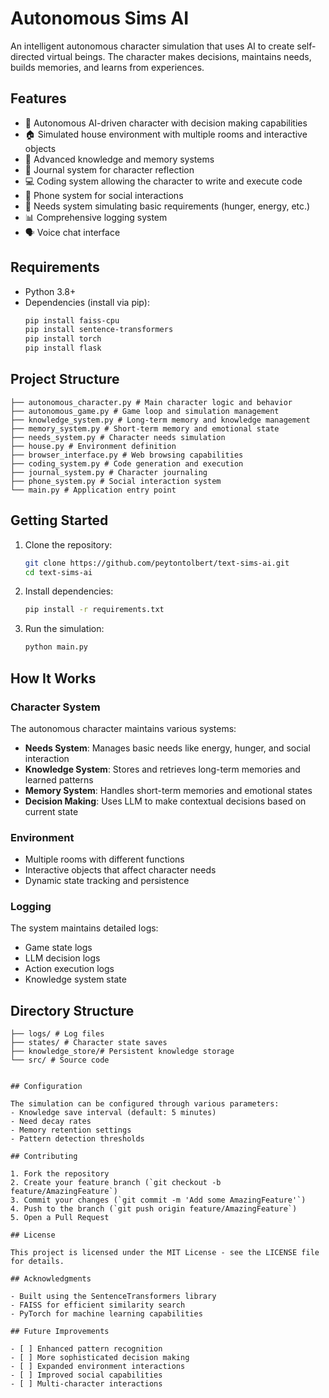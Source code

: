 # Autonomous Sims AI

An intelligent autonomous character simulation that uses AI to create self-directed virtual beings. The character makes decisions, maintains needs, builds memories, and learns from experiences.

## Features

- 🤖 Autonomous AI-driven character with decision making capabilities
- 🏠 Simulated house environment with multiple rooms and interactive objects
- 🧠 Advanced knowledge and memory systems
- 📝 Journal system for character reflection
- 💻 Coding system allowing the character to write and execute code
- 📱 Phone system for social interactions
- 🔄 Needs system simulating basic requirements (hunger, energy, etc.)
- 📊 Comprehensive logging system
- 🗣️ Voice chat interface

## Requirements

- Python 3.8+
- Dependencies (install via pip):
  ```bash
  pip install faiss-cpu
  pip install sentence-transformers
  pip install torch
  pip install flask
  ```

## Project Structure
```files
├── autonomous_character.py # Main character logic and behavior
├── autonomous_game.py # Game loop and simulation management
├── knowledge_system.py # Long-term memory and knowledge management
├── memory_system.py # Short-term memory and emotional state
├── needs_system.py # Character needs simulation
├── house.py # Environment definition
├── browser_interface.py # Web browsing capabilities
├── coding_system.py # Code generation and execution
├── journal_system.py # Character journaling
├── phone_system.py # Social interaction system
└── main.py # Application entry point
```


## Getting Started

1. Clone the repository:
   ```bash
   git clone https://github.com/peytontolbert/text-sims-ai.git
   cd text-sims-ai
   ```

2. Install dependencies:
   ```bash
   pip install -r requirements.txt
   ```

3. Run the simulation:
   ```bash
   python main.py
   ```

## How It Works

### Character System
The autonomous character maintains various systems:
- **Needs System**: Manages basic needs like energy, hunger, and social interaction
- **Knowledge System**: Stores and retrieves long-term memories and learned patterns
- **Memory System**: Handles short-term memories and emotional states
- **Decision Making**: Uses LLM to make contextual decisions based on current state

### Environment
- Multiple rooms with different functions
- Interactive objects that affect character needs
- Dynamic state tracking and persistence

### Logging
The system maintains detailed logs:
- Game state logs
- LLM decision logs
- Action execution logs
- Knowledge system state

## Directory Structure
```files
├── logs/ # Log files
├── states/ # Character state saves
├── knowledge_store/# Persistent knowledge storage
└── src/ # Source code


## Configuration

The simulation can be configured through various parameters:
- Knowledge save interval (default: 5 minutes)
- Need decay rates
- Memory retention settings
- Pattern detection thresholds

## Contributing

1. Fork the repository
2. Create your feature branch (`git checkout -b feature/AmazingFeature`)
3. Commit your changes (`git commit -m 'Add some AmazingFeature'`)
4. Push to the branch (`git push origin feature/AmazingFeature`)
5. Open a Pull Request

## License

This project is licensed under the MIT License - see the LICENSE file for details.

## Acknowledgments

- Built using the SentenceTransformers library
- FAISS for efficient similarity search
- PyTorch for machine learning capabilities

## Future Improvements

- [ ] Enhanced pattern recognition
- [ ] More sophisticated decision making
- [ ] Expanded environment interactions
- [ ] Improved social capabilities
- [ ] Multi-character interactions